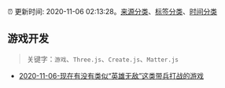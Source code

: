 :alarm_clock: 更新时间: 2020-11-06 02:13:28。[来源分类](../README.md)、[标签分类](../TAGS.md)、[时间分类](../TIMELINE.md)

## 游戏开发


> 关键字：`游戏`、`Three.js`、`Create.js`、`Matter.js`



- [2020-11-06-现在有没有类似“英雄无敌”这类带兵打战的游戏](https://www.v2ex.com/t/722267) 